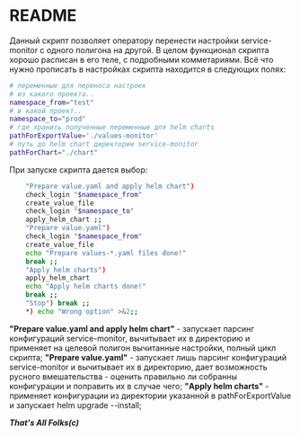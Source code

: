 # README

Данный скрипт позволяет оператору перенести настройки service-monitor с одного полигона на другой.
В целом функционал скрипта хорошо расписан в его теле, с подробными комметариями.
Всё что нужно прописать в настройках скрипта находится в следующих полях:
```sh
# переменные для переноса настроек
# из какого проекта..
namespace_from="test"
# в какой проект..
namespace_to="prod"
# где хранить полученные переменные для helm charts
pathForExportValue='./values-monitor'
# путь до helm chart директории service-monitor
pathForChart="./chart"
```
При запуске скрипта дается выбор:
```sh
    "Prepare value.yaml and apply helm chart") 
    check_login "$namespace_from"
    create_value_file
    check_login "$namespace_to"
    apply_helm_chart ;;
    "Prepare value.yaml") 
    check_login "$namespace_from"
    create_value_file 
    echo "Prepare values-*.yaml files done!"
    break ;;
    "Apply helm charts") 
    apply_helm_chart
    echo "Apply helm charts done!"
    break ;;
    "Stop") break ;;
    *) echo "Wrong option" >&2;;
```
**"Prepare value.yaml and apply helm chart"** - запускает парсинг конфигураций service-monitor, вычитывает их в директорию и применяет на целевой полигон вычитанные настройки, полный цикл скрипта;
**"Prepare value.yaml"** - запускает лишь парсинг конфигураций service-monitor и вычитывает их в директорию, дает возможность русного вмешательства - оценить правильно ли собранны конфигурации и поправить их в случае чего;
**"Apply helm charts"** - применяет конфигурации из директории указанной в pathForExportValue и запускает helm upgrade --install;

***That's All Folks(c)***